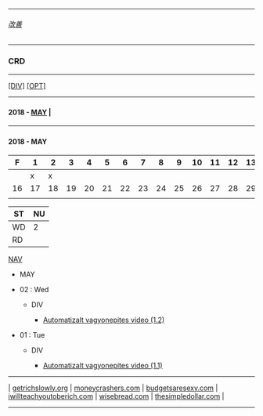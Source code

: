 
---

###### [改善](https://github.com/ttltrk/0C/blob/master/README.MD)

---

### CRD

---

[[DIV]](http://osztalekportfolio.com)
[[OPT]](http://www.opcioguru.com/)

---

### <h4 id='NAV'>2018 - <a href='#2018_05'>MAY</a> | 

---

### <h4 id='2018_05'>2018 - MAY</h4>

|F | 1| 2| 3| 4| 5| 6| 7| 8| 9|10|11|12|13|14|15|
|--|--|--|--|--|--|--|--|--|--|--|--|--|--|--|--|
|  | x| x|  |  |  |  |  |  |  |  |  |  |  |  |  | 
|16|17|18|19|20|21|22|23|24|25|26|27|28|29|30|
|  |  |  |  |  |  |  |  |  |  |  |  |  |  |  |  

|ST|NU|
|--|--|
|WD| 2|
|RD|  |

<a href='#NAV'>NAV</a>

* MAY

* 02 : Wed

  - DIV
  
    - [Automatizalt vagyonepites video (1.2) ](http://osztalekportfolio.com/kurzus/automatizalt_vagyonepites/p/az_elso_lepesek)

* 01 : Tue

  - DIV
  
    - [Automatizalt vagyonepites video (1.1) ](http://osztalekportfolio.com/kurzus/automatizalt_vagyonepites/p/az_elso_lepesek)

---

| [getrichslowly.org](http://www.getrichslowly.org/) |
[moneycrashers.com](https://www.moneycrashers.com/) |
[budgetsaresexy.com](http://www.budgetsaresexy.com/) |
[iwillteachyoutoberich.com](https://www.iwillteachyoutoberich.com/) |
[wisebread.com](http://www.wisebread.com/) |
[thesimpledollar.com](https://www.thesimpledollar.com/) |

---
    

